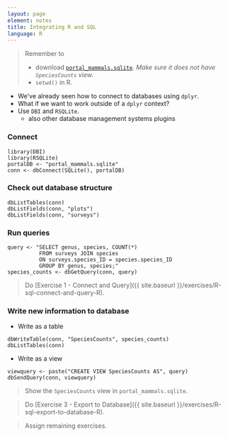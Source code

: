 ```yaml
---
layout: page
element: notes
title: Integrating R and SQL
language: R
---
```


> Remember to
>    
> * download [`portal_mammals.sqlite`](https://ndownloader.figshare.com/files/2292171). *Make sure it does not have `SpeciesCounts` view.*
> * `setwd()` in R.

* We've already seen how to connect to databases using `dplyr`.
* What if we want to work outside of a `dplyr` context?
* Use `DBI` and `RSQLite`.
    * also other database management systems plugins

### Connect

```
library(DBI)
library(RSQLite)
portalDB <- "portal_mammals.sqlite"
conn <- dbConnect(SQLite(), portalDB)
```

### Check out database structure

```
dbListTables(conn)
dbListFields(conn, "plots")
dbListFields(conn, "surveys")
```

### Run queries

```
query <- "SELECT genus, species, COUNT(*)
          FROM surveys JOIN species
          ON surveys.species_ID = species.species_ID
          GROUP BY genus, species;"
species_counts <- dbGetQuery(conn, query)
```

> Do [Exercise 1 - Connect and Query]({{ site.baseurl }}/exercises/R-sql-connect-and-query-R).


### Write new information to database

* Write as a table

```
dbWriteTable(conn, "SpeciesCounts", species_counts)
dbListTables(conn)
```

* Write as a view

```
viewquery <- paste("CREATE VIEW SpeciesCounts AS", query)
dbSendQuery(conn, viewquery)
```

> Show the `SpeciesCounts` view in `portal_mammals.sqlite`.


> Do [Exercise 3 - Export to Database]({{ site.baseurl }}/exercises/R-sql-export-to-database-R).

> Assign remaining exercises.
